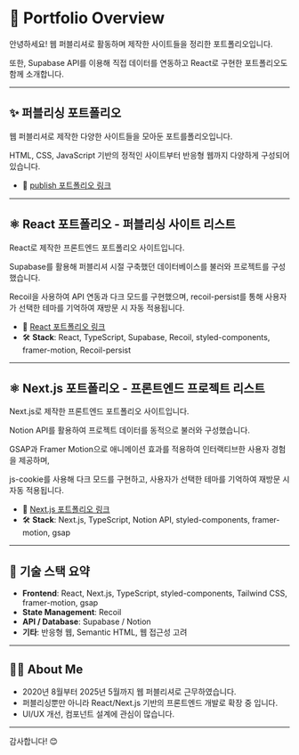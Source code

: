 # 📁 Portfolio Overview

안녕하세요! 웹 퍼블리셔로 활동하며 제작한 사이트들을 정리한 포트폴리오입니다.  

또한, Supabase API를 이용해 직접 데이터를 연동하고 React로 구현한 포트폴리오도 함께 소개합니다.

---

## ✨ 퍼블리싱 포트폴리오

웹 퍼블리셔로 제작한 다양한 사이트들을 모아둔 포트를폴리오입니다.  

HTML, CSS, JavaScript 기반의 정적인 사이트부터 반응형 웹까지 다양하게 구성되어 있습니다.

- 🔗 [publish 포트폴리오 링크](https://portfolio-publisher.vercel.app/)  

---

## ⚛️ React 포트폴리오 - 퍼블리싱 사이트 리스트

React로 제작한 프론트엔드 포트폴리오 사이트입니다.

Supabase를 활용해 퍼블리셔 시절 구축했던 데이터베이스를 불러와 프로젝트를 구성했습니다.

Recoil을 사용하여 API 연동과 다크 모드를 구현했으며, recoil-persist를 통해 사용자가 선택한 테마를 기억하여 재방문 시 자동 적용됩니다.


- 🔗 [React 포트폴리오 링크](https://portfolio-goodaseuls-projects.vercel.app/)  
- 🛠 **Stack**: React, TypeScript, Supabase, Recoil, styled-components, framer-motion, Recoil-persist

---

## ⚛️ Next.js 포트폴리오 - 프론트엔드 프로젝트 리스트

Next.js로 제작한 프론트엔드 포트폴리오 사이트입니다.

Notion API를 활용하여 프로젝트 데이터를 동적으로 불러와 구성했습니다.

GSAP과 Framer Motion으로 애니메이션 효과를 적용하여 인터랙티브한 사용자 경험을 제공하며,

js-cookie를 사용해 다크 모드를 구현하고, 사용자가 선택한 테마를 기억하여 재방문 시 자동 적용됩니다.


- 🔗 [Next.js 포트폴리오 링크](https://portfolio-goodaseuls-projects.vercel.app/)  
- 🛠 **Stack**: Next.js, TypeScript, Notion API, styled-components, framer-motion, gsap

---

## 📌 기술 스택 요약

- **Frontend**: React, Next.js, TypeScript, styled-components, Tailwind CSS, framer-motion, gsap
- **State Management**: Recoil
- **API / Database**: Supabase / Notion
- **기타**: 반응형 웹, Semantic HTML, 웹 접근성 고려

---

## 🙋‍♀️ About Me

- 2020년 8월부터 2025년 5월까지 웹 퍼블리셔로 근무하였습니다. 
- 퍼블리싱뿐만 아니라 React/Next.js 기반의 프론트엔드 개발로 확장 중 입니다.
- UI/UX 개선, 컴포넌트 설계에 관심이 많습니다.

---

감사합니다! 😊

